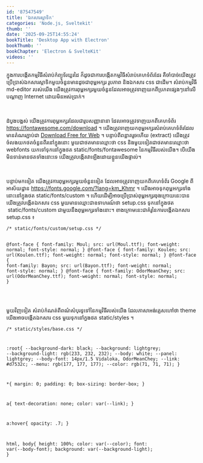 ```yaml
---
id: '87547549'
title: 'ឯកសារ​ស្តាទិក'
categories: 'Node.js, Sveltekit'
thumb: ''
date: '2025-09-25T14:55:24'
bookTitle: 'Desktop App with Electron'
bookThumb: ''
bookChapter: 'Electron & SvelteKit'
videos: ''
---
```

<p>ក្នុង​ការបង្កើត​កម្មវិធី​សំរាប់​កំព្យូទ័រ​យួរ​ដៃ ក៏​ដូច​ជា​ការបង្កើត​កម្មវិធី​សំរាប់​គេហទំព័រ​ដែរ គឺ​ចាំបាច់​​យើង​ត្រូវ​ប្រើប្រាស់​ឯកសារ​ស្តាទិក​មួយ​ចំនួន​មាន​ដូច​ជា​ពុម្ព​អក្សរ រូបភាព និង​ឯកសារ css ជា​ដើម​។ សំរាប់​កម្មវិធី md-editor របស់​យើង យើង​ត្រូវការ​ពុម្ព​អក្សរ​មួយ​ចំនួន​​ដែល​អាច​ត្រូវ​ទាញ​យក​ពី​ប្រភព​ផ្សេង​ៗ​នៅ​លើ​បណ្តាញ Internet ដោយ​មិន​អស់​ប្រាក់។&nbsp;</p><p>&nbsp;</p><p>ដំបូង​បង្អស់ យើង​ត្រូវការ​ពុម្ព​អក្សរ​ដែលជា​​រូប​សញ្ញា​នានា ដែល​អាច​ត្រូវ​ទាញ​យក​ពី​គេហទំព័រ <a href="https://fontawesome.com/download">https://fontawesome.com/download</a> ។ យើង​ត្រូវ​ទាញ​យក​ពុម្ព​អក្សរ​សំរាប់​គេហទំព័រ​ដែល​មាន​តំណរភ្ជាប់​ជា <a href="https://use.fontawesome.com/releases/v7.0.1/fontawesome-free-7.0.1-web.zip?_gl=1*1tjedpk*_ga*MTY5MDc3MjI1LjE3NTg3ODc3MDA.*_ga_BPMS41FJD2*czE3NTg3ODc2OTkkbzEkZzEkdDE3NTg3ODc3MDEkajU4JGwwJGgw">Download Free for Web</a> ។ បន្ទាប់​ពី​ពន្លាត​រួច​ហើយ (extract) យើង​ត្រូវ​ចំលង​យក​ថត​ចំនួន​ពីរ​នៅ​ក្នុង​នោះ​ មួយ​ជា​ថត​មាន​ឈ្មោះ​ថា css និង​មួយ​ទៀត​ជា​ថត​មាន​ឈ្មោះ​ថា webfonts យក​ទៅ​ទុក​នៅ​ក្នុង​ថត static/fonts/fontawesome នៃ​​កម្មវិធី​របស់​យើង​។ បើ​យើង​មិន​ទាន់​មាន​ថត​ទាំងនោះ​ទេ យើង​ត្រូវ​បង្កើត​វា​ឡើង​​ដោយ​ខ្លួន​យើង​ផ្ទាល់​។</p><p>&nbsp;</p><p>បន្ទាប់​មក​ទៀត យើង​ត្រូវការ​ពុម្ព​អក្សរ​មួយ​ចំនួន​ទៀត ដែល​​អាច​ត្រូវ​ទាញ​យក​ពី​គេហទំព័រ Google ពី​អាស័យដ្ឋាន <a href="https://fonts.google.com/?lang=km_Khmr">https://fonts.google.com/?lang=km_Khmr</a> ។ យើង​អាច​ទុក​ពុម្ព​អក្សរ​ទាំងនោះ​នៅ​ក្នុង​ថត static/fonts/custom ។ ហើយ​ដើម្បី​អាច​ប្រើប្រាស់​ពុម្ព​អក្សរ​ចុង​ក្រោយ​នេះ​បាន​ យើង​ត្រូវ​បង្កើត​ឯកសារ css មួយមាន​ឈ្មោះ​ជា​ឧទាហរណ៍​ថា setup.css ទុក​នៅ​ក្នុង​ថត &nbsp;static/fonts/custom ​ជាមួយ​នឹង​ពុម្ព​អក្សរ​ទាំងនោះ​។ ខាង​​ក្រោម​នេះ​ជា​គំរូ​នៃ​ការ​បង្កើត​ឯកសារ setup.css ៖</p><pre><code class="css">/* static/fonts/custom/setup.css */

@font-face {
  font-family: Moul;
  src: url(Moul.ttf);
  font-weight: normal;
  font-style: normal;
}
@font-face {
  font-family: Koulen;
  src: url(Koulen.ttf);
  font-weight: normal;
  font-style: normal;
}
@font-face {
  font-family: Bayon;
  src: url(Bayon.ttf);
  font-weight: normal;
  font-style: normal;
}
@font-face {
  font-family: OdorMeanChey;
  src: url(OdorMeanChey.ttf);
  font-weight: normal;
  font-style: normal;
}</code></pre><p>&nbsp;</p><p>មួយវិញទៀត សំរាប់​កំណត់​ពី​​ពណ៌សំបុរ​ទូទៅ​​នៃ​កម្មវិធី​របស់​យើង ដែល​ភាសា​អង់គ្លេស​ហៅ​ថា theme យើង​អាច​បង្កើត​ឯកសារ css មួយ​ទុក​នៅ​ក្នង​ថត static/styles ។</p><pre><code class="css">/* static/styles/base.css */

:root{
    --background-dark: black;
    --background: lightgrey;
    --background-light: rgb(233, 232, 232);
    --body: white;
    --panel: lightgrey;
    --body-font: 14px/1.5 Vidaloka, OdorMeanChey;
    --link: #d7532c;
    --menu: rgb(177, 177, 177);
    --color: rgb(71, 71, 71);
}
  
*{
    margin: 0;
    padding: 0;
    box-sizing: border-box;
}

a{
    text-decoration: none;
    color: var(--link);
}

a:hover{
    opacity: .7;
}
  
html, body{
    height: 100%;
    color: var(--color);
    font: var(--body-font);
    background: var(--background-light);
}</code></pre>